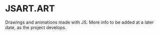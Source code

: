 # JSART.ART

Drawings and animations made with JS. More info to be added at a later date, as the project develops.